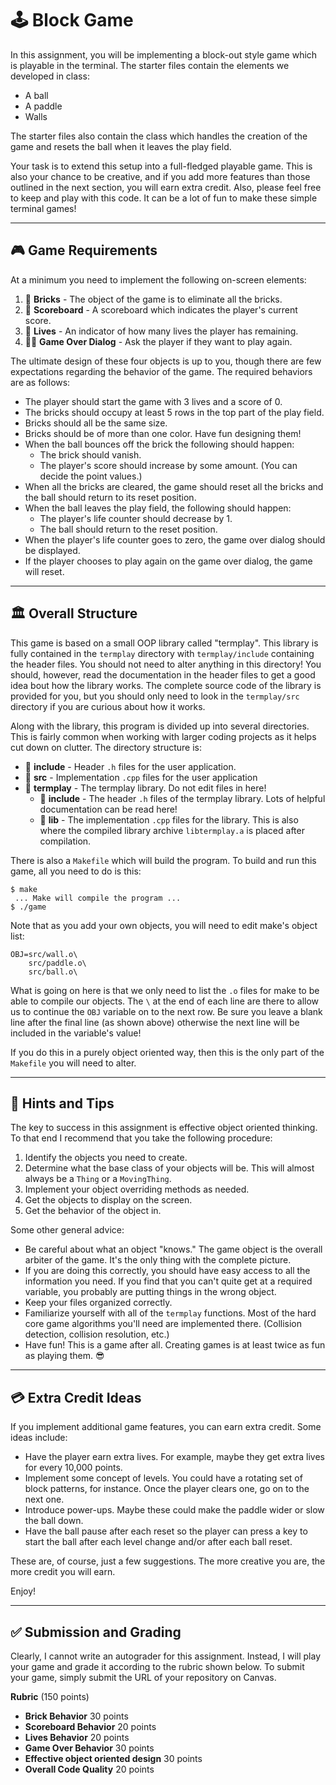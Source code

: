# 🕹️ Block Game
In this assignment, you will be implementing a block-out style game which is
playable in the terminal. The starter files contain the elements we developed in
class:

- A ball
- A paddle
- Walls

The starter files also contain the class which handles the creation of the game
and resets the ball when it leaves the play field. 

Your task is to extend this setup into a full-fledged playable game. This is
also your chance to be creative, and if you add more features than those
outlined in the next section, you will earn extra credit. Also, please feel free
to keep and play with this code. It can be a lot of fun to make these simple
terminal games!

***

## 🎮 Game Requirements
At a minimum you need to implement the following on-screen elements:

1. 🧱 **Bricks** - The object of the game is to eliminate all the bricks.
2. 💯 **Scoreboard** - A scoreboard which indicates the player's current score.
3. 🖖 **Lives** - An indicator of how many lives the player has remaining.
4. 👩‍💻 **Game Over Dialog** - Ask the player if they want to play again.

The ultimate design of these four objects is up to you, though there are few
expectations regarding the behavior of the game. The required behaviors are as
follows:

- The player should start the game with 3 lives and a score of 0.
- The bricks should occupy at least 5 rows in the top part of the play field. 
- Bricks should all be the same size.
- Bricks should be of more than one color. Have fun designing them!
- When the ball bounces off the brick the following should happen:
  - The brick should vanish.
  - The player's score should increase by some amount. (You can decide the point
    values.)
- When all the bricks are cleared, the game should reset all the bricks and the
  ball should return to its reset position.
- When the ball leaves the play field, the following should happen:
  - The player's life counter should decrease by 1.
  - The ball should return to the reset position.
- When the player's life counter goes to zero, the game over dialog should be
  displayed. 
- If the player chooses to play again on the game over dialog, the game will
  reset.

***

## 🏛️ Overall Structure
This game is based on a small OOP library called "termplay". This library is
fully contained in the `termplay` directory with `termplay/include` containing
the header files. You should not need to alter anything in this directory!
You should, however, read the documentation in the header files to get a 
good idea bout how the library works. The complete source code of the 
library is provided for you, but you should only need to look in the 
`termplay/src` directory if you are curious about how it works.

Along with the library, this program is divided up into several directories.
This is fairly common when working with larger coding projects as it helps
cut down on clutter. The directory structure is:

- 📁 **include** - Header `.h` files for the user application. 
- 📁 **src** - Implementation `.cpp` files for the user application
- 📂 **termplay** - The termplay library. Do not edit files in here!
  - 📁 **include** - The header `.h` files of the termplay library. Lots of
    helpful documentation can be read here!
  - 📁 **lib** - The implementation `.cpp` files for the library. This is also
    where the compiled library archive `libtermplay.a` is placed after
    compilation.

There is also a `Makefile` which will build the program. To build and run 
this game, all you need to do is this:

```
$ make
 ... Make will compile the program ...
$ ./game
```

Note that as you add your own objects, you will need to edit make's object list:

```
OBJ=src/wall.o\
	src/paddle.o\
	src/ball.o\

```

What is going on here is that we only need to list the `.o` files for make to be
able to compile our objects. The `\` at the end of each line are there to allow
us to continue the `OBJ` variable on to the next row. Be sure you leave a blank
line after the final line (as shown above) otherwise the next line will be
included in the variable's value!

If you do this in a purely object oriented way, then this is the only part of
the `Makefile` you will need to alter.

***

## 🫆 Hints and Tips
The key to success in this assignment is effective object oriented thinking. 
To that end I recommend that you take the following procedure:

1. Identify the objects you need to create.
2. Determine what the base class of your objects will be. This will almost
   always be a `Thing` or a `MovingThing`.
3. Implement your object overriding methods as needed.
4. Get the objects to display on the screen.
5. Get the behavior of the object in.

Some other general advice:

- Be careful about what an object "knows." The game object is the overall
  arbiter of the game. It's the only thing with the complete picture.
- If you are doing this correctly, you should have easy access to all the
  information you need. If you find that you can't quite get at a required
  variable, you probably are putting things in the wrong object.
- Keep your files organized correctly. 
- Familiarize yourself with all of the `termplay` functions. Most of the 
  hard core game algorithms you'll need are implemented there. (Collision
  detection, collision resolution, etc.)
- Have fun! This is a game after all. Creating games is at least twice as
  fun as playing them. 😎

***

## 💳 Extra Credit Ideas
If you implement additional game features, you can earn extra credit. 
Some ideas include:

- Have the player earn extra lives. For example, maybe they get extra
  lives for every 10,000 points.
- Implement some concept of levels. You could have a rotating set of
  block patterns, for instance. Once the player clears one, go on to the
  next one.
- Introduce power-ups. Maybe these could make the paddle wider or slow 
  the ball down.
- Have the ball pause after each reset so the player can press a key
  to start the ball after each level change and/or after each ball reset.

These are, of course, just a few suggestions. The more creative you are,
the more credit you will earn.

Enjoy!

***

## ✅ Submission and Grading
Clearly, I cannot write an autograder for this assignment. Instead, I will
play your game and grade it according to the rubric shown below. To submit
your game, simply submit the URL of your repository on Canvas.

**Rubric** (150 points)
- **Brick Behavior** 30 points 
- **Scoreboard Behavior** 20 points
- **Lives Behavior** 20 points
- **Game Over Behavior** 30 points
- **Effective object oriented design** 30 points
- **Overall Code Quality** 20 points